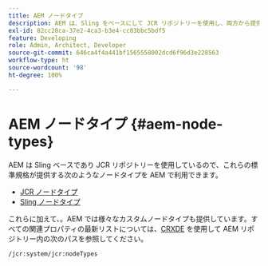 ```yaml
---
title: AEM ノードタイプ
description: AEM は、Sling をベースにして JCR リポジトリーを使用し、両方から提供されるノードタイプを使用しますが、様々な独自ノードタイプも提供しています。
exl-id: 82cc28ca-37e2-4ca3-b3e4-cc03bbc5bdf5
feature: Developing
role: Admin, Architect, Developer
source-git-commit: 646ca4f4a441bf1565558002dcd6f96d3e228563
workflow-type: ht
source-wordcount: '98'
ht-degree: 100%

---
```


# AEM ノードタイプ {#aem-node-types}

AEM は Sling ベースであり JCR リポジトリーを使用しているので、これらの標準規格が提供する次のようなノードタイプを AEM で利用できます。

* [JCR ノードタイプ](https://www.adobe.io/experience-manager/reference-materials/spec/jcr/2.0/3_Repository_Model.html#3.1.7-Node-Types)
* [Sling ノードタイプ](https://cwiki.apache.org/confluence/display/SLING/Sling+Node+Types)

これらに加えて、。AEM では様々なカスタムノードタイプも提供しています。すべての関連プロパティの最新リストについては、[CRXDE](/help/implementing/developing/tools/crxde.md) を使用して AEM リポジトリー内の次のパスを参照してください。

`/jcr:system/jcr:nodeTypes`
